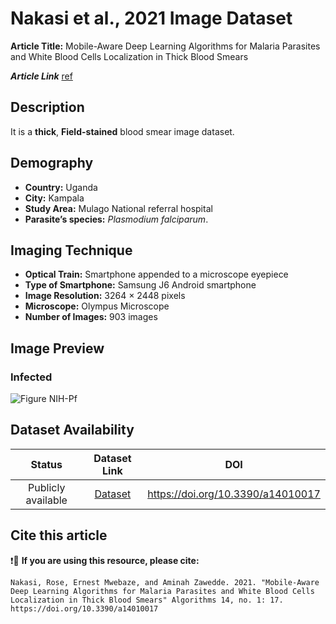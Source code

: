 # **Nakasi et al., 2021 Image Dataset**  
**Article Title:** Mobile-Aware Deep Learning Algorithms for Malaria Parasites and White Blood Cells Localization in Thick Blood Smears


**_Article Link_** [ref](https://www.mdpi.com/1999-4893/14/1/17)


## **Description**
It is a **thick**, **Field-stained** blood smear image dataset.



## **Demography**
+ **Country:** Uganda
+ **City:** Kampala
+ **Study Area:** Mulago National referral hospital
+ **Parasite’s species:** _Plasmodium falciparum_.



## **Imaging Technique**
+ **Optical Train:** Smartphone appended to a microscope eyepiece
+ **Type of Smartphone:** Samsung J6 Android smartphone
+ **Image Resolution:** 3264 × 2448 pixels
+ **Microscope:** Olympus Microscope
+ **Number of Images:** 903 images



## **Image Preview**
### **Infected**
![Figure NIH-Pf](https://github.com/ItunuIsewon/Malaria_Blood_Smear_Images/blob/main/Images/Nakasi%20et%20al..jpg)



## **Dataset Availability**

|**Status**|**Dataset Link**|**DOI**|
|:---:|:---:|:---:|
|Publicly available| [Dataset](https://drive.google.com/drive/folders/1p45Dt-BJy8hhoI-rYnhcaL6IMl5FsFL-)| https://doi.org/10.3390/a14010017|



## **Cite this article**

❗🛑 **If you are using this resource, please cite:** 

```
Nakasi, Rose, Ernest Mwebaze, and Aminah Zawedde. 2021. "Mobile-Aware Deep Learning Algorithms for Malaria Parasites and White Blood Cells Localization in Thick Blood Smears" Algorithms 14, no. 1: 17. https://doi.org/10.3390/a14010017
```
